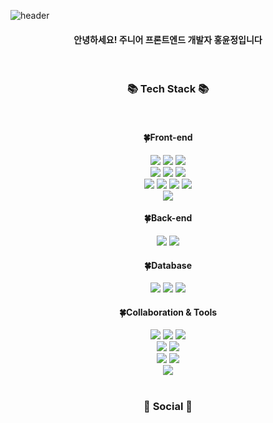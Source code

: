 ![header](https://capsule-render.vercel.app/api?type=waving&color=gradient&height=250&section=header&text=Welcome%20to%20YoonJung%20GitHub🖐&fontSize=50&animation=fadeIn&fontAlignY=38&)

<h4 align="center">
  안녕하세요! 주니어 프론트엔드 개발자 홍윤정입니다
</h4>
<br>



<h3 align="center">📚 Tech Stack 📚</h3>
<br>
 
<div align=center> 
  <div align=center><h4>🍀Front-end</h4></div>

  <img src="https://img.shields.io/badge/html5-E34F26?style=for-the-badge&logo=html5&logoColor=white"> 
  <img src="https://img.shields.io/badge/css-1572B6?style=for-the-badge&logo=css3&logoColor=white"> 
  <img src="https://img.shields.io/badge/javascript-F7DF1E?style=for-the-badge&logo=javascript&logoColor=black"> 
  <br>
  <img src="https://img.shields.io/badge/tailwindcss-06B6D4?style=for-the-badge&logo=tailwindcss&logoColor=white"> 
  <img src="https://img.shields.io/badge/styledcomponents-DB7093?style=for-the-badge&logo=styledcomponents&logoColor=white"> 
  <img src="https://img.shields.io/badge/sass-CC6699?style=for-the-badge&logo=sass&logoColor=white"> 
  <br>
  <img src="https://img.shields.io/badge/react-61DAFB?style=for-the-badge&logo=react&logoColor=black"> 
  <img src="https://img.shields.io/badge/redux-764ABC?style=for-the-badge&logo=redux&logoColor=white"> 
  <img src="https://img.shields.io/badge/next.js-000000?style=for-the-badge&logo=next.js&logoColor=white"> 
  <img src="https://img.shields.io/badge/typescript-3178C6?style=for-the-badge&logo=typescript&logoColor=white"> 
  <br>
  <img src="https://img.shields.io/badge/RestAPI-F44A53?style=for-the-badge&logo=RestAPI&logoColor=black"> 
  <br>
  
  <div align=center><h4>🍀Back-end</h4></div>
 
  <img src="https://img.shields.io/badge/node.js-339933?style=for-the-badge&logo=Node.js&logoColor=white">
  <img src="https://img.shields.io/badge/express-000000?style=for-the-badge&logo=express&logoColor=white">
  <br>

  <div align=center><h4>🍀Database</h4></div>

  <img src="https://img.shields.io/badge/mysql-4479A1?style=for-the-badge&logo=mysql&logoColor=white"> 
  <img src="https://img.shields.io/badge/mongoDB-47A248?style=for-the-badge&logo=MongoDB&logoColor=white">
  <img src="https://img.shields.io/badge/firebase-FFCA28?style=for-the-badge&logo=firebase&logoColor=white">
  <br>
  
  <div align=center><h4>🍀Collaboration & Tools</h4></div>

  <img src="https://img.shields.io/badge/figma-F24E1E?style=for-the-badge&logo=figma&logoColor=white">
  <img src="https://img.shields.io/badge/git-F05032?style=for-the-badge&logo=git&logoColor=white">
  <img src="https://img.shields.io/badge/github-181717?style=for-the-badge&logo=github&logoColor=white">
  <br>
  <img src="https://img.shields.io/badge/npm-CB3837?style=for-the-badge&logo=npm&logoColor=white">
  <img src="https://img.shields.io/badge/yarn-2C8EBB?style=for-the-badge&logo=yarn&logoColor=white">
  <br>
  <img src="https://img.shields.io/badge/slack-4A154B?style=for-the-badge&logo=slack&logoColor=white">
  <img src="https://img.shields.io/badge/notion-000000?style=for-the-badge&logo=notion&logoColor=white">
  <br>
  <img src="https://img.shields.io/badge/vercel-000000?style=for-the-badge&logo=vercel&logoColor=white">
  <br>
</div>


<br>

<h3 align="center"><b>💌 Social 💌 </b></h3>
</br>
<p align="center">
<a href="mailto:dbswjd5562@gmail.com><img src="https://img.shields.io/badge/Gmail-D14836?style=for-the-badge&logo=gmail&logoColor=white&link=mailto:dbswjd5562@gmail.com"/></a>
</p>

<br>
